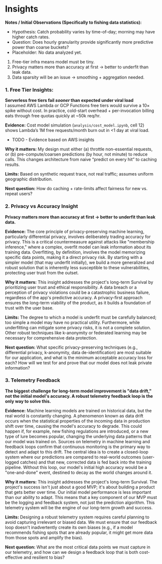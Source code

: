 # Insights

**Notes / Initial Observations (Specifically to fishing data statistics):**  
- Hypothesis: Catch probability varies by time-of-day; morning may have higher catch rates.  
- Question: Does hourly granularity provide significantly more predictive power than coarse buckets?  
- Placeholder: No data analyzed yet.  

1. Free-tier infra means model must be tiny.
2. Privacy matters more than accuracy at first → better to underfit than leak data.
3. Data sparsity will be an issue → smoothing + aggregation needed.

### 1. Free Tier Insights:  
**Serverless free tiers fail *sooner* than expected under viral load**  
I assumed AWS Lambda or GCP Functions free tiers would survive a 10× spike without cost. In practice, cold-start overhead + per-invocation billing eats through free quotas quickly at ~50k req/hr.  

**Evidence:** Cost model simulation (`analysis/cost_model.ipynb`, cell 12) shows Lambda’s 1M free requests/month burn out in <1 day at viral load.  
* TODO - Evidence based on AWS insights 

**Why it matters:** My design must either (a) throttle non-essential requests, or (b) pre-compute/coarsen predictions (by hour, not minute) to reduce calls. This changes architecture from naive “predict on every hit” to caching results.  

**Limits:** Based on synthetic request trace, not real traffic; assumes uniform geographic distribution.  

**Next question:** How do caching + rate-limits affect fairness for new vs. repeat users?  

### 2. Privacy vs Accuracy Insight
**Privacy matters more than accuracy at first → better to underfit than leak data.**  

**Evidence:** The core principle of privacy-preserving machine learning, particularly differential privacy, involves deliberately trading accuracy for privacy. This is a critical countermeasure against attacks like "membership inference," where a complex, overfit model can leak information about its training data. Overfitting, by definition, involves the model memorizing specific data points, making it a direct privacy risk. By starting with a simpler model (that may underfit initially), we build a more generalized and robust solution that is inherently less susceptible to these vulnerabilities, protecting user trust from the outset.

**Why it matters:** This insight addresses the project's long-term Survival by prioritizing user trust and ethical responsibility. A data breach or a perception of privacy violations could be a catastrophic business failure, regardless of the app's predictive accuracy. A privacy-first approach ensures the long-term viability of the product, as it builds a foundation of trust with the user base.

**Limits:** The degree to which a model is underfit must be carefully balanced; too simple a model may have no practical utility. Furthermore, while underfitting can mitigate some privacy risks, it is not a complete solution. Other robust techniques like k-anonymity or federated learning may be necessary for comprehensive data protection.

**Next question:** What specific privacy-preserving techniques (e.g., differential privacy, k-anonymity, data de-identification) are most suitable for our application, and what is the minimum acceptable accuracy loss for each? How will we test for and prove that our model does not leak private information?

### 3. Telemetry Feedback

**The biggest challenge for long-term model improvement is "data drift," not the initial model's accuracy. A robust telemetry feedback loop is the only way to solve this.**

**Evidence:** Machine learning models are trained on historical data, but the real world is constantly changing. A phenomenon known as data drift occurs when the statistical properties of the incoming data in production shift over time, causing the model's accuracy to degrade. This could happen if, for example, new fishing regulations are introduced, or a new type of lure becomes popular, changing the underlying data patterns that our model was trained on. Sources on telemetry in machine learning and feedback loops confirm that continuous monitoring is the primary way to detect and adapt to this drift. The central idea is to create a closed-loop system where our predictions are compared to real-world outcomes (user-logged catches) and that new, corrected data is fed back into the training pipeline. Without this loop, our model's initial high accuracy would be a "one-and-done" event, destined to decay as the world changes around it.

**Why it matters:** This insight addresses the project's long-term Survival. The project's success isn't just about a good MVP; it's about building a product that gets better over time. Our initial model performance is less important than our ability to adapt. This means that a key component of our MVP must be the logging and feedback system, not just the prediction algorithm. This telemetry system will be the engine of our long-term growth and success.

**Limits:** Designing a robust telemetry system requires careful planning to avoid capturing irrelevant or biased data. We must ensure that our feedback loop doesn't inadvertently create its own biases (e.g., if a model recommends fishing spots that are already popular, it might get more data from those spots and amplify the bias).

**Next question:** What are the most critical data points we must capture in our telemetry, and how can we design a feedback loop that is both cost-effective and resilient to bias?